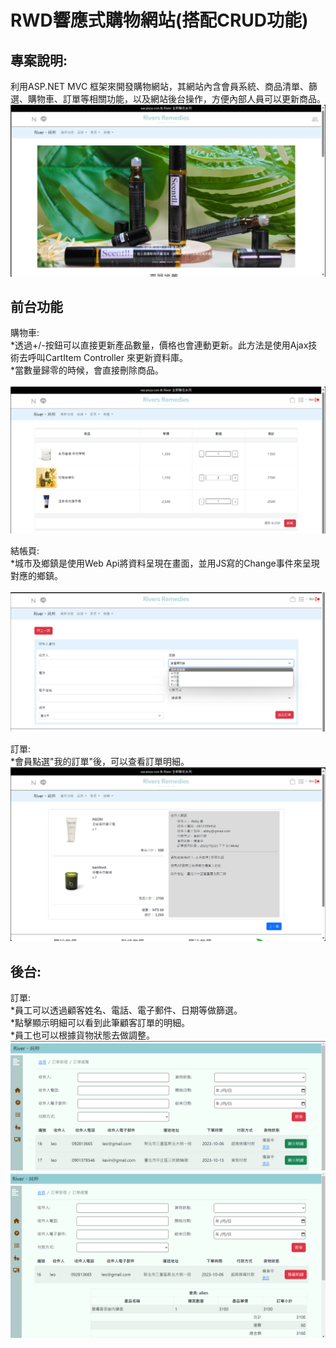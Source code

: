 # RWD響應式購物網站(搭配CRUD功能)
## 專案說明:
利用ASP.NET MVC 框架來開發購物網站，其網站內含會員系統、商品清單、篩選、購物車、訂單等相關功能，以及網站後台操作，方便內部人員可以更新商品。
<br />
![image](https://github.com/LeoChiang0000/EndTermProject.Solution/blob/master/pictures/Index.png)

## 前台功能

購物車:
<br />
*透過+/-按鈕可以直接更新產品數量，價格也會連動更新。此方法是使用Ajax技術去呼叫CartItem Controller 來更新資料庫。
<br />
*當數量歸零的時候，會直接刪除商品。
<br />
<br />
![image](https://github.com/LeoChiang0000/EndTermProject.Solution/blob/master/pictures/Cart.png)
<br />

結帳頁:
<br />
*城市及鄉鎮是使用Web Api將資料呈現在畫面，並用JS寫的Change事件來呈現對應的鄉鎮。
<br /><br />
![image](https://github.com/LeoChiang0000/EndTermProject.Solution/blob/master/pictures/Checkout.png)
<br />

訂單:
<br />
*會員點選"我的訂單"後，可以查看訂單明細。
![image](https://github.com/LeoChiang0000/EndTermProject.Solution/blob/master/pictures/Order.png)
<br />

## 後台:
訂單:
<br />
*員工可以透過顧客姓名、電話、電子郵件、日期等做篩選。
<br />
*點擊顯示明細可以看到此筆顧客訂單的明細。
<br />
*員工也可以根據貨物狀態去做調整。
![image](https://github.com/LeoChiang0000/EndTermProject.Solution/blob/master/pictures/Backend01.png)
![image](https://github.com/LeoChiang0000/EndTermProject.Solution/blob/master/pictures/Backend02.png)



